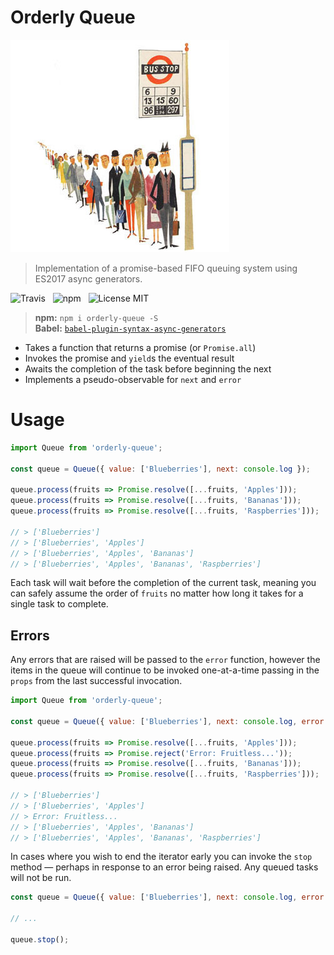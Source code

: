 # Orderly Queue

![Bus Queue](/media/bus-queue.jpg)

> Implementation of a promise-based FIFO queuing system using ES2017 async generators.

![Travis](http://img.shields.io/travis/Wildhoney/OrderlyQueue.svg?style=flat-square)
&nbsp;
![npm](http://img.shields.io/npm/v/orderly-queue.svg?style=flat-square)
&nbsp;
![License MIT](http://img.shields.io/badge/License-MIT-lightgrey.svg?style=flat-square)

> **npm:** `npm i orderly-queue -S`<br />
> **Babel:** [`babel-plugin-syntax-async-generators`](https://www.npmjs.com/package/babel-plugin-syntax-async-generators)

* Takes a function that returns a promise (or `Promise.all`)
* Invokes the promise and `yield`s the eventual result
* Awaits the completion of the task before beginning the next
* Implements a pseudo-observable for `next` and `error`

# Usage

```javascript
import Queue from 'orderly-queue';

const queue = Queue({ value: ['Blueberries'], next: console.log });

queue.process(fruits => Promise.resolve([...fruits, 'Apples']));
queue.process(fruits => Promise.resolve([...fruits, 'Bananas']));
queue.process(fruits => Promise.resolve([...fruits, 'Raspberries']));

// > ['Blueberries']
// > ['Blueberries', 'Apples']
// > ['Blueberries', 'Apples', 'Bananas']
// > ['Blueberries', 'Apples', 'Bananas', 'Raspberries']
```

Each task will wait before the completion of the current task, meaning you can safely assume the order of `fruits` no matter how long it takes for a single task to complete.

## Errors

Any errors that are raised will be passed to the `error` function, however the items in the queue will continue to be invoked one-at-a-time passing in the `props` from the last successful invocation.

```javascript
import Queue from 'orderly-queue';

const queue = Queue({ value: ['Blueberries'], next: console.log, error: console.log });

queue.process(fruits => Promise.resolve([...fruits, 'Apples']));
queue.process(fruits => Promise.reject('Error: Fruitless...'));
queue.process(fruits => Promise.resolve([...fruits, 'Bananas']));
queue.process(fruits => Promise.resolve([...fruits, 'Raspberries']));

// > ['Blueberries']
// > ['Blueberries', 'Apples']
// > Error: Fruitless...
// > ['Blueberries', 'Apples', 'Bananas']
// > ['Blueberries', 'Apples', 'Bananas', 'Raspberries']
```

In cases where you wish to end the iterator early you can invoke the `stop` method &mdash; perhaps in response to an error being raised. Any queued tasks will not be run.

```javascript
const queue = Queue({ value: ['Blueberries'], next: console.log, error: console.log });

// ...

queue.stop();
```
